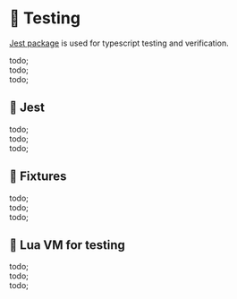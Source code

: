 # 🚦 Testing

[Jest package](https://jestjs.io/) is used for typescript testing and verification.

todo; <br/>
todo; <br/>
todo; <br/>

## 🚦 Jest

todo; <br/>
todo; <br/>
todo; <br/>

## 🚦 Fixtures

todo; <br/>
todo; <br/>
todo; <br/>

## 🚦 Lua VM for testing

todo; <br/>
todo; <br/>
todo; <br/>
